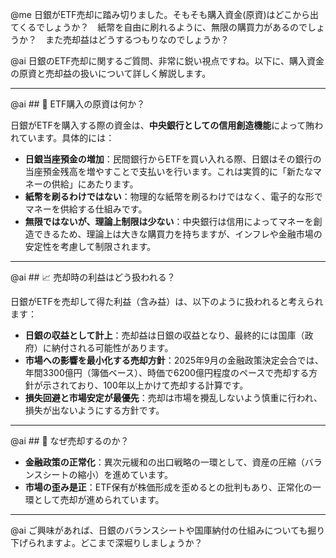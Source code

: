 @me 日銀がETF売却に踏み切りました。そもそも購入資金(原資)はどこから出てくるでしょうか？　紙幣を自由に刷れるように、無限の購買力があるのでしょうか？　また売却益はどうするつもりなのでしょうか？

@ai 日銀のETF売却に関するご質問、非常に鋭い視点ですね。以下に、購入資金の原資と売却益の扱いについて詳しく解説します。

---

@ai ## 🏦 ETF購入の原資は何か？

日銀がETFを購入する際の資金は、**中央銀行としての信用創造機能**によって賄われています。具体的には：

- **日銀当座預金の増加**：民間銀行からETFを買い入れる際、日銀はその銀行の当座預金残高を増やすことで支払いを行います。これは実質的に「新たなマネーの供給」にあたります。
- **紙幣を刷るわけではない**：物理的な紙幣を刷るわけではなく、電子的な形でマネーを供給する仕組みです。
- **無限ではないが、理論上制限は少ない**：中央銀行は信用によってマネーを創造できるため、理論上は大きな購買力を持ちますが、インフレや金融市場の安定性を考慮して制限されます。

---

@ai ## 📈 売却時の利益はどう扱われる？

日銀がETFを売却して得た利益（含み益）は、以下のように扱われると考えられます：

- **日銀の収益として計上**：売却益は日銀の収益となり、最終的には国庫（政府）に納付される可能性があります。
- **市場への影響を最小化する売却方針**：2025年9月の金融政策決定会合では、年間3300億円（簿価ベース）、時価で6200億円程度のペースで売却する方針が示されており、100年以上かけて売却する計算です。
- **損失回避と市場安定が最優先**：売却は市場を攪乱しないよう慎重に行われ、損失が出ないようにする方針です。

---

@ai ## 🧠 なぜ売却するのか？

- **金融政策の正常化**：異次元緩和の出口戦略の一環として、資産の圧縮（バランスシートの縮小）を進めています。
- **市場の歪み是正**：ETF保有が株価形成を歪めるとの批判もあり、正常化の一環として売却が進められています。

---

@ai ご興味があれば、日銀のバランスシートや国庫納付の仕組みについても掘り下げられますよ。どこまで深堀りしましょうか？
